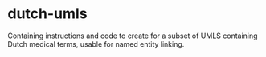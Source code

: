 # dutch-umls
Containing instructions and code to create for a subset of UMLS containing Dutch medical terms, usable for named entity linking.
